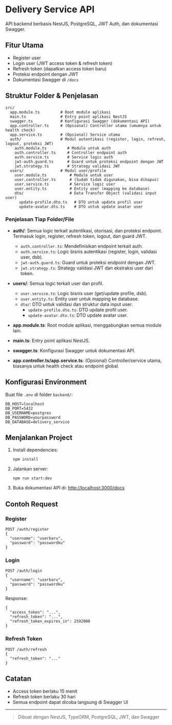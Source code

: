# Delivery Service API

API backend berbasis NestJS, PostgreSQL, JWT Auth, dan dokumentasi Swagger.

## Fitur Utama
- Register user
- Login user (JWT access token & refresh token)
- Refresh token (dapatkan access token baru)
- Proteksi endpoint dengan JWT
- Dokumentasi Swagger di `/docs`


## Struktur Folder & Penjelasan

```
src/
  app.module.ts         # Root module aplikasi
  main.ts               # Entry point aplikasi NestJS
  swagger.ts            # Konfigurasi Swagger (dokumentasi API)
  app.controller.ts     # (Opsional) Controller utama (umumnya untuk health check)
  app.service.ts        # (Opsional) Service utama
  auth/                 # Modul autentikasi (register, login, refresh, logout, proteksi JWT)
    auth.module.ts         # Module untuk auth
    auth.controller.ts     # Controller endpoint auth
    auth.service.ts        # Service logic auth
    jwt-auth.guard.ts      # Guard untuk proteksi endpoint dengan JWT
    jwt.strategy.ts        # Strategy validasi JWT
  users/                # Modul user/profile
    user.module.ts          # Module untuk user
    user.controller.ts      # (Sudah tidak digunakan, bisa dihapus)
    user.service.ts         # Service logic user
    user.entity.ts          # Entity user (mapping ke database)
    dto/                    # Data Transfer Object (validasi input user)
      update-profile.dto.ts   # DTO untuk update profil user
      update-avatar.dto.ts    # DTO untuk update avatar user
```

### Penjelasan Tiap Folder/File

- **auth/**: Semua logic terkait autentikasi, otorisasi, dan proteksi endpoint. Termasuk login, register, refresh token, logout, dan guard JWT.
  - `auth.controller.ts`: Mendefinisikan endpoint terkait auth.
  - `auth.service.ts`: Logic bisnis autentikasi (register, login, validasi user, dsb).
  - `jwt-auth.guard.ts`: Guard untuk proteksi endpoint dengan JWT.
  - `jwt.strategy.ts`: Strategy validasi JWT dan ekstraksi user dari token.

- **users/**: Semua logic terkait user dan profil.
  - `user.service.ts`: Logic bisnis user (get/update profile, dsb).
  - `user.entity.ts`: Entity user untuk mapping ke database.
  - `dto/`: DTO untuk validasi dan struktur data input user.
    - `update-profile.dto.ts`: DTO update profil user.
    - `update-avatar.dto.ts`: DTO update avatar user.

- **app.module.ts**: Root module aplikasi, menggabungkan semua module lain.
- **main.ts**: Entry point aplikasi NestJS.
- **swagger.ts**: Konfigurasi Swagger untuk dokumentasi API.
- **app.controller.ts/app.service.ts**: (Opsional) Controller/service utama, biasanya untuk health check atau endpoint global.

## Konfigurasi Environment
Buat file `.env` di folder `backend/`:
```
DB_HOST=localhost
DB_PORT=5432
DB_USERNAME=postgres
DB_PASSWORD=yourpassword
DB_DATABASE=delivery_service
```

## Menjalankan Project
1. Install dependencies:
   ```
   npm install
   ```
2. Jalankan server:
   ```
   npm run start:dev
   ```
3. Buka dokumentasi API di: [http://localhost:3000/docs](http://localhost:3000/docs)

## Contoh Request
### Register
```
POST /auth/register
{
  "username": "userbaru",
  "password": "passwordku"
}
```

### Login
```
POST /auth/login
{
  "username": "userbaru",
  "password": "passwordku"
}
```
Response:
```
{
  "access_token": "...",
  "refresh_token": "...",
  "refresh_token_expires_in": 2592000
}
```

### Refresh Token
```
POST /auth/refresh
{
  "refresh_token": "..."
}
```

## Catatan
- Access token berlaku 15 menit
- Refresh token berlaku 30 hari
- Semua endpoint dapat dicoba langsung di Swagger UI

---

> Dibuat dengan NestJS, TypeORM, PostgreSQL, JWT, dan Swagger
